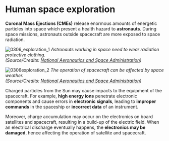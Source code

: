 # Human space exploration

**Coronal Mass Ejections (CMEs)** release enormous amounts of energetic particles into space which present a health hazard to **astronauts**.  During space missions, astronauts outside spacecraft are more exposed to space radiation. 

![0306_exploration_1](./static/0306_exploration_1.jpg)
*Astronauts working in space need to wear radiation protective clothing.  
(Source/Credits: [National Aeronautics and Space Administration](http://www.nasa.gov/home/index.html))*

![0306exploration_2](./static/0306exploration_2.jpg)
*The operation of spacecraft can be affected by space weather.  
(Source/Credits: [National Aeronautics and Space Administration](http://www.nasa.gov/home/index.html))*

Charged particles from the Sun may cause impacts to the equipment of the spacecraft. For example, **high energy ions** penetrate electronic components and cause errors in **electronic signals**, leading to **improper commands** in the spaceship or **incorrect data** of an instrument.

Moreover, charge accumulation may occur on the electronics on board satellites and spacecraft, resulting in a build-up of the electric field. When an electrical discharge eventually happens, the **electronics may be damaged**, hence affecting the operation of satellite and spacecraft.
